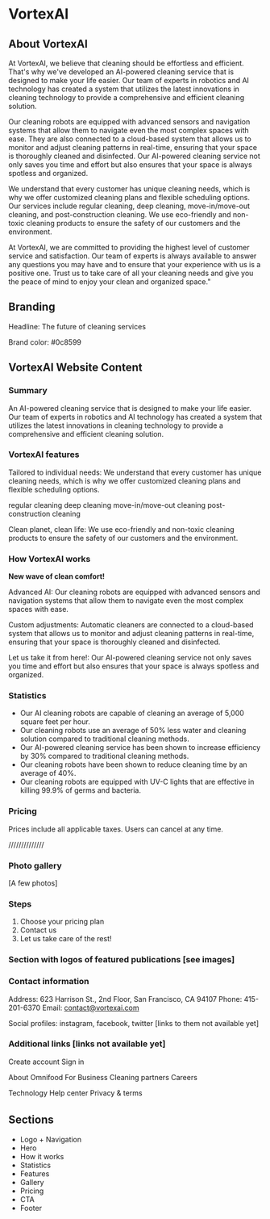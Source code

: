 # VortexAI

## About VortexAI

At VortexAI, we believe that cleaning should be effortless and efficient. That's why we've developed an AI-powered cleaning service that is designed to make your life easier. Our team of experts in robotics and AI technology has created a system that utilizes the latest innovations in cleaning technology to provide a comprehensive and efficient cleaning solution.

Our cleaning robots are equipped with advanced sensors and navigation systems that allow them to navigate even the most complex spaces with ease. They are also connected to a cloud-based system that allows us to monitor and adjust cleaning patterns in real-time, ensuring that your space is thoroughly cleaned and disinfected. Our AI-powered cleaning service not only saves you time and effort but also ensures that your space is always spotless and organized.

We understand that every customer has unique cleaning needs, which is why we offer customized cleaning plans and flexible scheduling options. Our services include regular cleaning, deep cleaning, move-in/move-out cleaning, and post-construction cleaning. We use eco-friendly and non-toxic cleaning products to ensure the safety of our customers and the environment.

At VortexAI, we are committed to providing the highest level of customer service and satisfaction. Our team of experts is always available to answer any questions you may have and to ensure that your experience with us is a positive one. Trust us to take care of all your cleaning needs and give you the peace of mind to enjoy your clean and organized space."

## Branding

Headline: The future of cleaning services

Brand color: #0c8599

## VortexAI Website Content

### Summary

An AI-powered cleaning service that is designed to make your life easier. Our team of experts in robotics and AI technology has created a system that utilizes the latest innovations in cleaning technology to provide a comprehensive and efficient cleaning solution.

### VortexAI features

Tailored to individual needs: We understand that every customer has unique cleaning needs, which is why we offer customized cleaning plans and flexible scheduling options.

regular cleaning
deep cleaning
move-in/move-out cleaning
post-construction cleaning

Clean planet, clean life: We use eco-friendly and non-toxic cleaning products to ensure the safety of our customers and the environment.

### How VortexAI works

**New wave of clean comfort!**

Advanced AI: Our cleaning robots are equipped with advanced sensors and navigation systems that allow them to navigate even the most complex spaces with ease.

Custom adjustments: Automatic cleaners are connected to a cloud-based system that allows us to monitor and adjust cleaning patterns in real-time, ensuring that your space is thoroughly cleaned and disinfected.

Let us take it from here!: Our AI-powered cleaning service not only saves you time and effort but also ensures that your space is always spotless and organized.

### Statistics

- Our AI cleaning robots are capable of cleaning an average of 5,000 square feet per hour.
- Our cleaning robots use an average of 50% less water and cleaning solution compared to traditional cleaning methods.
- Our AI-powered cleaning service has been shown to increase efficiency by 30% compared to traditional cleaning methods.
- Our cleaning robots have been shown to reduce cleaning time by an average of 40%.
- Our cleaning robots are equipped with UV-C lights that are effective in killing 99.9% of germs and bacteria.

### Pricing

Prices include all applicable taxes. Users can cancel at any time.

//////////////

### Photo gallery

[A few photos]

### Steps

1. Choose your pricing plan
2. Contact us
3. Let us take care of the rest!

### Section with logos of featured publications [see images]

### Contact information

Address: 623 Harrison St., 2nd Floor, San Francisco, CA 94107
Phone: 415-201-6370
Email: contact@vortexai.com

Social profiles: instagram, facebook, twitter [links to them not available yet]

### Additional links [links not available yet]

Create account
Sign in

About Omnifood
For Business
Cleaning partners
Careers

Technology
Help center
Privacy & terms

######

## Sections

- Logo + Navigation
- Hero
- How it works
- Statistics
- Features
- Gallery
- Pricing
- CTA
- Footer
